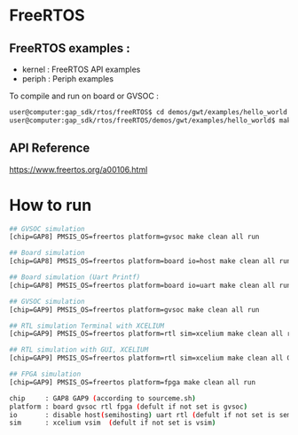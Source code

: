# FreeRTOS

## FreeRTOS examples :

- kernel : FreeRTOS API examples
- periph : Periph examples

To compile and run on board or GVSOC :
```bash
user@computer:gap_sdk/rtos/freeRTOS$ cd demos/gwt/examples/hello_world
user@computer:gap_sdk/rtos/freeRTOS/demos/gwt/examples/hello_world$ make [clean] all run platform=[board,gvsoc]
```

## API Reference
https://www.freertos.org/a00106.html

# How to run
```bash
## GVSOC simulation
[chip=GAP8] PMSIS_OS=freertos platform=gvsoc make clean all run

## Board simulation
[chip=GAP8] PMSIS_OS=freertos platform=board io=host make clean all run

## Board simulation (Uart Printf)
[chip=GAP8] PMSIS_OS=freertos platform=board io=uart make clean all run

## GVSOC simulation
[chip=GAP9] PMSIS_OS=freertos platform=gvsoc make clean all run

## RTL simulation Terminal with XCELIUM
[chip=GAP9] PMSIS_OS=freertos platform=rtl sim=xcelium make clean all run

## RTL simulation with GUI, XCELIUM
[chip=GAP9] PMSIS_OS=freertos platform=rtl sim=xcelium make clean all GUI=1

## FPGA simulation
[chip=GAP9] PMSIS_OS=freertos platform=fpga make clean all run

chip     : GAP8 GAP9 (according to sourceme.sh)
platform : board gvsoc rtl fpga (defult if not set is gvsoc)
io       : disable host(semihosting) uart rtl (defult if not set is semihosting)
sim      : xcelium vsim  (defult if not set is vsim)
